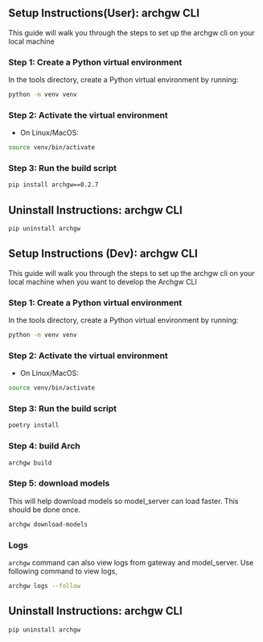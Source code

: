 ## Setup Instructions(User): archgw CLI

This guide will walk you through the steps to set up the archgw cli on your local machine

### Step 1: Create a Python virtual environment

In the tools directory, create a Python virtual environment by running:

```bash
python -m venv venv
```

### Step 2: Activate the virtual environment
* On Linux/MacOS:

```bash
source venv/bin/activate
```

### Step 3: Run the build script
```bash
pip install archgw==0.2.7
```

## Uninstall Instructions: archgw CLI
```bash
pip uninstall archgw
```

## Setup Instructions (Dev): archgw CLI

This guide will walk you through the steps to set up the archgw cli on your local machine when you want to develop the Archgw CLI

### Step 1: Create a Python virtual environment

In the tools directory, create a Python virtual environment by running:

```bash
python -m venv venv
```

### Step 2: Activate the virtual environment
* On Linux/MacOS:

```bash
source venv/bin/activate
```

### Step 3: Run the build script
```bash
poetry install
```

### Step 4: build Arch
```bash
archgw build
```

### Step 5: download models
This will help download models so model_server can load faster. This should be done once.

```bash
archgw download-models
```

### Logs
`archgw` command can also view logs from gateway and model_server. Use following command to view logs,

```bash
archgw logs --follow
```

## Uninstall Instructions: archgw CLI
```bash
pip uninstall archgw
